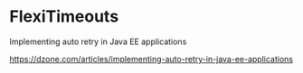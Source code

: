 # FlexiTimeouts
Implementing auto retry in Java EE applications

https://dzone.com/articles/implementing-auto-retry-in-java-ee-applications
